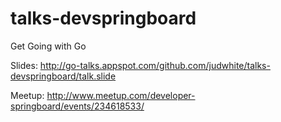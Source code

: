 # talks-devspringboard
Get Going with Go

Slides: http://go-talks.appspot.com/github.com/judwhite/talks-devspringboard/talk.slide

Meetup: http://www.meetup.com/developer-springboard/events/234618533/
